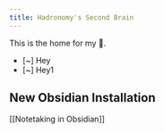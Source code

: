 ```yaml
---
title: Hadronomy's Second Brain
---
```


This is the home for my 🧠.

- [~] Hey
- [~] Hey1

## New Obsidian Installation

[[Notetaking in Obsidian]]
